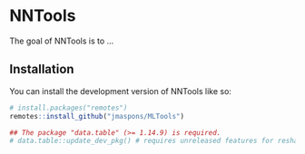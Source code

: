 
<!-- README.md is generated from README.Rmd. Please edit that file -->

# NNTools

<!-- badges: start -->
<!-- badges: end -->

The goal of NNTools is to …

## Installation

You can install the development version of NNTools like so:

``` r
# install.packages("remotes")
remotes::install_github("jmaspons/MLTools")

## The package "data.table" (>= 1.14.9) is required.
# data.table::update_dev_pkg() # requires unreleased features for reshaping 3D data
```
